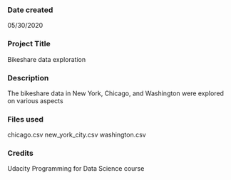 ### Date created
05/30/2020

### Project Title
Bikeshare data exploration

### Description
The bikeshare data in New York, Chicago, and Washington were explored on various aspects

### Files used
chicago.csv
new_york_city.csv
washington.csv

### Credits
Udacity Programming for Data Science course
